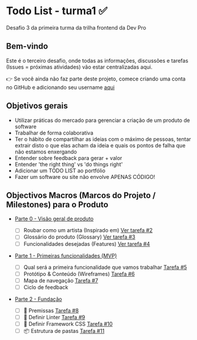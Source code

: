 # Todo List - turma1 ✅

Desafio 3 da primeira turma da trilha frontend da Dev Pro

## Bem-vindo

Este é o terceiro desafio, onde todas as informações, discussões e tarefas (Issues = próximas atividades) vão estar centralizadas aqui.

👉 Se você ainda não faz parte deste projeto, comece criando uma conta no GitHub e adicionando seu username [aqui](https://github.com/huogerac/todolist-turma1/issues/1)

## Objetivos gerais

- Utilizar práticas do mercado para gerenciar a criação de um produto de software
- Trabalhar de forma colaborativa
- Ter o hábito de compartilhar as ideias com o máximo de pessoas, tentar extrair disto o que elas acham da ideia e quais os pontos de falha que não estamos enxergando
- Entender sobre feedback para gerar + valor
- Entender 'the right thing' vs 'do things right'
- Adicionar um TODO LIST ao portfólio
- Fazer um software ou site não envolve APENAS CÓDIGO!

## Objectivos Macros (Marcos do Projeto / Milestones) para o Produto

- [Parte 0 - Visão geral de produto](https://github.com/huogerac/todolist-turma1/milestone/1)

  - [ ] Roubar como um artista (Inspirado em) [Ver tarefa #2](https://github.com/huogerac/todolist-turma1/issues/2)
  - [ ] Glossário do produto (Glossary) [Ver tarefa #3](https://github.com/huogerac/todolist-turma1/issues/3)
  - [ ] Funcionalidades desejadas (Features) [Ver tarefa #4](https://github.com/huogerac/todolist-turma1/issues/4)

- [Parte 1 - Primeiras funcionalidades (MVP)](https://github.com/huogerac/todolist-turma1/milestone/2)

  - [ ] Qual será a primeira funcionalidade que vamos trabalhar [Tarefa #5](https://github.com/huogerac/todolist-turma1/issues/5)
  - [ ] Protótipo & Conteúdo (Wireframes) [Tarefa #6](https://github.com/huogerac/todolist-turma1/issues/6)
  - [ ] Mapa de navegação [Tarefa #7](https://github.com/huogerac/todolist-turma1/issues/7)
  - [ ] Ciclo de feedback

- [Parte 2 - Fundação](https://github.com/huogerac/todolist-turma1/milestone/3)

  - [ ] 🥇 Premissas [Tarefa #8](https://github.com/huogerac/todolist-turma1/issues/8)
  - [ ] 🤖 Definir Linter [Tarefa #9](https://github.com/huogerac/todolist-turma1/issues/9)
  - [ ] 🧩 Definir Framework CSS [Tarefa #10](https://github.com/huogerac/todolist-turma1/issues/10)
  - [ ] 📦 Estrutura de pastas [Tarefa #11](https://github.com/huogerac/todolist-turma1/issues/11)
